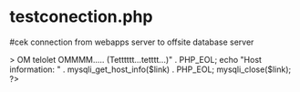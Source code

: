 # testconection.php
#cek connection from webapps server to offsite database server


<?php
$link = mysqli_connect("your host/ip database server", "databaseUser", "Password", "DatabseName");

if (!$link) {
    echo "Error: Unable to connect to MySQL." . PHP_EOL;
    echo "Debugging errno: " . mysqli_connect_errno() . PHP_EOL;
    echo "Debugging error: " . mysqli_connect_error() . PHP_EOL;
    exit;
}

echo "Success OM >> OM telolet OMMMM..... (Tetttttt...tetttt...)" . PHP_EOL;
echo "Host information: " . mysqli_get_host_info($link) . PHP_EOL;

mysqli_close($link);
?>
